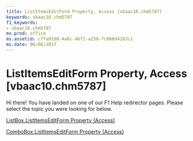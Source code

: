 ```yaml
---
title: ListItemsEditForm Property, Access [vbaac10.chm5787]
keywords: vbaac10.chm5787
f1_keywords:
- vbaac10.chm5787
ms.prod: office
ms.assetid: c7fa92dd-4a6c-4b71-a258-fc060d4263c1
ms.date: 06/08/2017
---
```



# ListItemsEditForm Property, Access [vbaac10.chm5787]

Hi there! You have landed on one of our F1 Help redirector pages. Please select the topic you were looking for below.

[ListBox.ListItemsEditForm Property (Access)](http://msdn.microsoft.com/library/f744fc52-4c50-f740-7a2f-eeccb12de7c9%28Office.15%29.aspx)

[ComboBox.ListItemsEditForm Property (Access)](http://msdn.microsoft.com/library/5db884d4-4d9f-23b5-9e3a-f6de953a4800%28Office.15%29.aspx)


